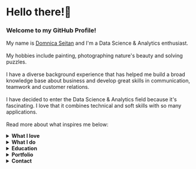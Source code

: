 <!DOCTYPE html>
<html>
<body>
<h1>Hello there!👋</h1>
<h3>Welcome to my GitHub Profile!</h3>
<p>My name is <a href="https://www.linkedin.com/in/domnica-seitan/">Domnica Seitan</a> and I'm a Data Science & Analytics enthusiast. <br><br>
My hobbies include painting, photographing nature's beauty and solving puzzles.<br><br>
I have a diverse background experience that has helped me build a broad knowledge base about business and develop great skills in communication, teamwork and customer relations.<br><br>
I have decided to enter the Data Science & Analytics field because it's fascinating. I love that it combines technical and soft skills with so many applications. 
<br><br>
Read more about what inspires me below:
</p>
<details>
<summary><strong>What I love</strong></summary>
<p>
  <ul>
  <li>I love understanding the methodology behind the marketing campaigns, personalized ads and many more. </li> 
  <li>I love analyzing everything around me and with the right tools I can now dive deeper into this curiosity of mine and find helpful insights that can help others.</li>
  <li>I love to create and the data visualizations are great way to show your insights, because I get to combine them with narrative to inspire and drive positive change.</li>
  <li>I love sharing and talking with others and from years of experience with customers I've developed great communication skills that I apply now into data storytelling.</li>
  </ul>
  </p>
</details>

<details>
<summary><strong>What I do</strong></summary>
  <p><ul><li>A great passion of mine is to connect with people and for this reason I joined the <a href="https://www.womenindata.org/">Women in Data</a> community to meet other females in STEM. I'm actively supporting the London Chapter as the Co-Lead to build the community further, networking and supporting women in the tech industry to increase diversity in data careers and close the gender gap.</li>
     <br>
  <li> Besides volunteering, I spend my time working on analysis projects, building dashboards and driving insights from data. 
  </ul></p>
</details>

<details>
<summary><strong>Education</strong></summary>
  <p>I'm currently on a self-taught journey for Data Science & Analytics. While I am committted to a life of learning, we could say this is one chapter of the book and I'd like to share with you my achievements and tell you about I have done so far.<br>
  <ul>
  <li> Leading with Vision - Bonnie Hagemann (July 2021)</li>
  <li> Agile Foundations - Doug Rose (June 2021) </li>
  <li>Critical Thinking & Solving Business Problems - Mike Figliuolo (June 2021) </li> 
  <li>Applied Data Science - IBM (Apr 2021)</li>
  <li>Fundamentals of Visualization with Tableau - University of California, Davis, USA (Mar 2021)</li>
  <li>IBM Data Science Professional Certificate – IBM (Mar 2021) Part of this specialization I have completed the following courses:</li>
  <ul><li>What is Data Science</li>
  <li>Tools for Data Science</li>
  <li>Data Science Methodology</li>
  <li>Databases and SQL for Data Science with Python</li>
  <li>Python for Data Science, AI and Development</li>
  <li>Python project for Data Science</li>
  <li>Data Analysis with Python</li>
  <li>Machine Learning with Python</li>
  <li>Applied Data Science Capstone Project</li></ul>
  <li>Distributed Computing with Spark SQL - University of California, Davis, USA (Feb 2021)</li>
  <li>Data Wrangling, Analysis and A/B Testing with SQL - University of California, Davis, USA (Jan 2021)</li>
  <li>SQL for Data Science - University of California, Davis, USA (Jan 2021) </li>
  </ul>
  <br>
  Besides online learning, my education background is in Business Administration, I have a bachelor degreee from the Academy of Economic Studies, University of Business Administration in Bucharest, Romania where I have pursuid in addition a Teaching and Tutoring Specialization with the Teaching Personnel Developing Department.
  <br>
  <br>
  Another great method of learning that I constantly pursue is reading. Inspired by <a href="https://www.linkedin.com/pulse/year-i-read-over-17000-pages-what-learned-how-you-too-christina/">Christina Stathopoulos</a> I'm reading at least a book per week about data science, business, economics or personal development.<br>
  In addition, I'm part of the Data Haus Book Club hosted by Women in Data.
  </p>
</details>

<details>
<summary><strong>Portfolio</summary></strong>
<p><i>Under construction</i>
<br><ul>
  <li>Check out my <a href="https://public.tableau.com/profile/domnica.seitan#!/?activeTab=0">Tableau Public Profile</a></li>
      <ul><li>I recently discovered the <a href="https://www.makeovermonday.co.uk/">#MakeoverMonday</a> challenge and I'm planning to explore previously posted datasets and create visualizations.</li>
      <li>In addition, I publish the assignments from the Data Visualization with Tableau Specialization</li>
      </ul>
  <li>Check out my projects</li>
  <ul>
    <li> Part of the IBM Data Science Specialization course-work: </li>
      <ul> <li> <a href="https://github.com/DomnicaDS/Stock-analysis-assignment">Historical analysis of stock and revenue data</a></li>
        <li><a href="https://github.com/DomnicaDS/House-sale-price-assignment">House sale price prediction</a></li>
        <li><a href="https://github.com/DomnicaDS/Loans-prediction-assignment">Loan status prediction<a></li>
        <li><a href="https://github.com/DomnicaDS/IBM-Capstone-Project">Applied Data Science Capstone Project </a></li>
      </ul>
  </ul>
</p>
</details>

<details>
<summary><strong>Contact</strong></summary>
<p>You can reach me on <a href="https://www.linkedin.com/in/domnica-seitan/">LinkedIn</a>, <a href="https://twitter.com/dmgseitan">Twitter</a> or send me an email at domnica.grigoriu@icloud.com or domnica.seitan@gmail.com
</p>
</details>
</body>
</html>
